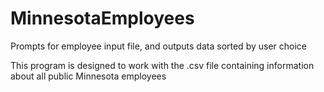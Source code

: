 # MinnesotaEmployees
Prompts for employee input file, and outputs data sorted by user choice

This program is designed to work with the .csv file containing information about all public Minnesota employees
